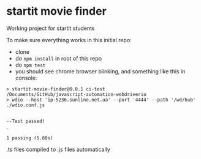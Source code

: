 # startit movie finder
Working project for startit students


To make sure everything works in this initial repo:
- clone
- do `npm install` in root of this repo
- do `npm test`
- you should see chrome browser blinking, and something like this in console:
```
> startit-movie-finder@0.0.1 ci-test 
/Documents/GitHub/javascript-automation-webdriverio
> wdio --host 'ip-5236.sunline.net.ua' --port '4444' --path '/wd/hub'  ./wdio.conf.js


--Test passed!
․

1 passing (5.80s)
```


.ts files compiled to .js files automatically
